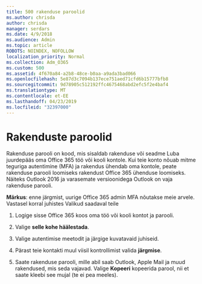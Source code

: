 ```yaml
---
title: 500 rakenduse paroolid
ms.author: chrisda
author: chrisda
manager: serdars
ms.date: 4/9/2018
ms.audience: Admin
ms.topic: article
ROBOTS: NOINDEX, NOFOLLOW
localization_priority: Normal
ms.collection: Adm_O365
ms.custom: 500
ms.assetid: 4f670a84-a2b8-48ce-b0aa-a9ada3bad066
ms.openlocfilehash: 5e87d3c7094b137ece751aed71cfd6b15777bfb8
ms.sourcegitcommit: 9d78905c512192ffc4675468abd2efc5f2e4baf4
ms.translationtype: MT
ms.contentlocale: et-EE
ms.lasthandoff: 04/23/2019
ms.locfileid: "32397000"
---
```

# <a name="app-passwords"></a>Rakenduste paroolid

Rakenduse parooli on kood, mis sisaldab rakenduse või seadme Luba juurdepääs oma Office 365 töö või kooli kontole. Kui teie konto nõuab mitme teguriga autentimine (MFA) ja rakendus ühendab oma kontole, peate rakenduse parooli loomiseks rakendust Office 365 ühenduse loomiseks. Näiteks Outlook 2016 ja varasemate versioonidega Outlook on vaja rakenduse parooli.

 **Märkus**: enne järgmist, uurige Office 365 admin MFA nõutakse meie arvele. Vastasel korral juhistes Valikud saadaval teile

1. Logige sisse Office 365 koos oma töö või kooli kontot ja parooli.

2. Valige **selle kohe häälestada**.

3. Valige autentimise meetodit ja järgige kuvatavaid juhiseid.

4. Pärast teie kontakti muul viisil kontrollimist valida **järgmise**.

5. Saate rakenduse parooli, mille abil saab Outlook, Apple Mail ja muud rakendused, mis seda vajavad. Valige **Kopeeri** kopeerida parool, nii et saate kleebi see mujal (te ei pea meeles).
